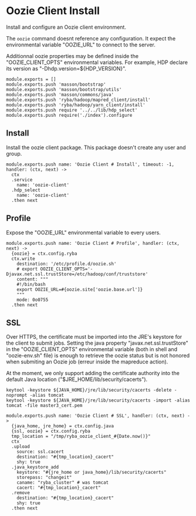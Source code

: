 
# Oozie Client Install

Install and configure an Oozie client environment.

The `oozie` command doesnt reference any configuration. It expect the
environmental variable "OOZIE_URL" to connect to the server.

Additionnal oozie properties may be defined inside the "OOZIE_CLIENT_OPTS"
environmental variables. For example, HDP declare its version as
"-Dhdp.version=${HDP_VERSION}".

    module.exports = []
    module.exports.push 'masson/bootstrap'
    module.exports.push 'masson/bootstrap/utils'
    module.exports.push 'masson/commons/java'
    module.exports.push 'ryba/hadoop/mapred_client/install'
    module.exports.push 'ryba/hadoop/yarn_client/install'
    module.exports.push require '../../lib/hdp_select'
    module.exports.push require('./index').configure

## Install

Install the oozie client package. This package doesn't create any user and group.

    module.exports.push name: 'Oozie Client # Install', timeout: -1, handler: (ctx, next) ->
      ctx
      .service
        name: 'oozie-client'
      .hdp_select
        name: 'oozie-client'
      .then next

## Profile

Expose the "OOZIE_URL" environmental variable to every users.

    module.exports.push name: 'Oozie Client # Profile', handler: (ctx, next) ->
      {oozie} = ctx.config.ryba
      ctx.write
        destination: '/etc/profile.d/oozie.sh'
        # export OOZIE_CLIENT_OPTS='-Djavax.net.ssl.trustStore=/etc/hadoop/conf/truststore'
        content: """
        #!/bin/bash
        export OOZIE_URL=#{oozie.site['oozie.base.url']}
        """
        mode: 0o0755
      .then next

## SSL

Over HTTPS, the certificate must be imported into the JRE's keystore for the
client to submit jobs. Setting the java property "javax.net.ssl.trustStore"
in the "OOZIE_CLIENT_OPTS" environmental variable (both in shell and
"oozie-env.sh" file) is enough to retrieve the oozie status but is not honored
when submiting an Oozie job (erreur inside the mapreduce action).

At the moment, we only support adding the certificate authority into the default
Java location ("$JRE_HOME/lib/security/cacerts").

```
keytool -keystore ${JAVA_HOME}/jre/lib/security/cacerts -delete -noprompt -alias tomcat
keytool -keystore ${JAVA_HOME}/jre/lib/security/cacerts -import -alias tomcat -file master3_cert.pem
```

    module.exports.push name: 'Oozie Client # SSL', handler: (ctx, next) ->
      {java_home, jre_home} = ctx.config.java
      {ssl, oozie} = ctx.config.ryba
      tmp_location = "/tmp/ryba_oozie_client_#{Date.now()}"
      ctx
      .upload
        source: ssl.cacert
        destination: "#{tmp_location}_cacert"
        shy: true
      .java_keystore_add
        keystore: "#{jre_home or java_home}/lib/security/cacerts"
        storepass: "changeit"
        caname: "ryba_cluster" # was tomcat
        cacert: "#{tmp_location}_cacert"
      .remove
        destination: "#{tmp_location}_cacert"
        shy: true
      .then next

